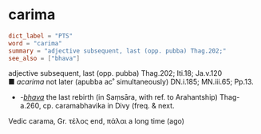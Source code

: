 # carima

``` toml
dict_label = "PTS"
word = "carima"
summary = "adjective subsequent, last (opp. pubba) Thag.202;"
see_also = ["bhava"]
```

adjective subsequent, last (opp. pubba) Thag.202; Iti.18; Ja.v.120  
■ *acarima* not later (apubba ac˚ simultaneously) DN.i.185; MN.iii.65; Pp.13.

* *\-[bhava](bhava.md)* the last rebirth (in Saṃsāra, with ref. to Arahantship) Thag\-a.260, cp. caramabhavika in Divy (freq. & next.

Vedic carama, Gr. τέλος end, πάλαι a long time (ago)


